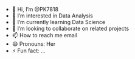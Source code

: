 - 👋 Hi, I’m @PK7818
- 👀 I’m interested in Data Analysis
- 🌱 I’m currently learning Data Science
- 💞️ I’m looking to collaborate on related projects
- 📫 How to reach me email
- 😄 Pronouns: Her
- ⚡ Fun fact: ...

<!---
PK7818/PK7818 is a ✨ special ✨ repository because its `README.md` (this file) appears on your GitHub profile.
You can click the Preview link to take a look at your changes.
--->
